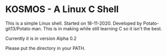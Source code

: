 # KOSMOS  -  A Linux C Shell
This is a simple Linux shell. Started on 18-11-2020. Developed by Potato-git13/Potato man. This is in making while still learning C so it isn't the best.

Currently it is in version Alpha 0.2

Please put the directory in your PATH. 
